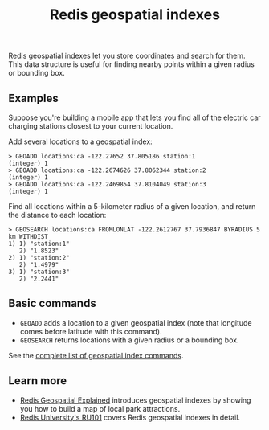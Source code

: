 ﻿---
title: "Redis geospatial indexes"
linkTitle: "Geospatial"
weight: 80
description: >
    Introduction to the Redis geospatial index data type
---

Redis geospatial indexes let you store coordinates and search for them.
This data structure is useful for finding nearby points within a given radius or bounding box.

## Examples

Suppose you're building a mobile app that lets you find all of the electric car charging stations closest to your current location.

Add several locations to a geospatial index:
```
> GEOADD locations:ca -122.27652 37.805186 station:1
(integer) 1
> GEOADD locations:ca -122.2674626 37.8062344 station:2
(integer) 1
> GEOADD locations:ca -122.2469854 37.8104049 station:3
(integer) 1
```

Find all locations within a 5-kilometer radius of a given location, and return the distance to each location:
```
> GEOSEARCH locations:ca FROMLONLAT -122.2612767 37.7936847 BYRADIUS 5 km WITHDIST
1) 1) "station:1"
   2) "1.8523"
2) 1) "station:2"
   2) "1.4979"
3) 1) "station:3"
   2) "2.2441"
```

## Basic commands

* `GEOADD` adds a location to a given geospatial index (note that longitude comes before latitude with this command).
* `GEOSEARCH` returns locations with a given radius or a bounding box.

See the [complete list of geospatial index commands](https://redis.io/commands/?group=geo).

## Learn more

* [Redis Geospatial Explained](https://www.youtube.com/watch?v=qftiVQraxmI) introduces geospatial indexes by showing you how to build a map of local park attractions.
* [Redis University's RU101](https://university.redis.com/courses/ru101/) covers Redis geospatial indexes in detail.
